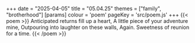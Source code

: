 +++
date = "2025-04-05"
title = "05.04.25"
themes = ["family", "brotherhood"]
[params]
  colour = 'poem'
  pageKey = 'src/poem.js'
+++
{{< poem >}}
Anticipated returns fill up a heart,
A little piece of your adventure mine,
Outpouring into laughter on these walls,
Again. Sweetness of reunion for a time.
{{< /poem >}}